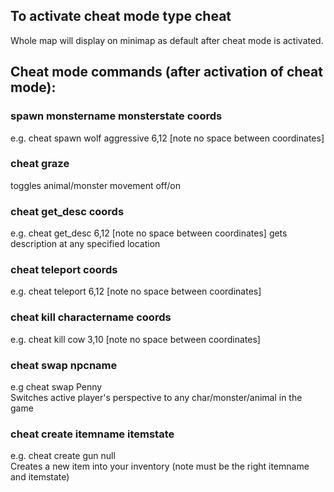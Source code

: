 ## To activate cheat mode type cheat
Whole map will display on minimap as default after cheat mode is activated.

## Cheat mode commands (after activation of cheat mode):

### spawn monstername monsterstate coords 
e.g. cheat spawn wolf aggressive 6,12 [note no space between coordinates]

### cheat graze 
toggles animal/monster movement off/on

### cheat get_desc coords
e.g. cheat get_desc 6,12 [note no space between coordinates]
gets description at any specified location

### cheat teleport coords
e.g. cheat teleport 6,12 [note no space between coordinates]

### cheat kill charactername coords
e.g. cheat kill cow 3,10 [note no space between coordinates]

### cheat swap npcname
e.g cheat swap Penny <br>
Switches active player's perspective to any char/monster/animal in the game

### cheat create itemname itemstate
e.g. cheat create gun null <br>
Creates a new item into your inventory (note must be the right itemname and itemstate)